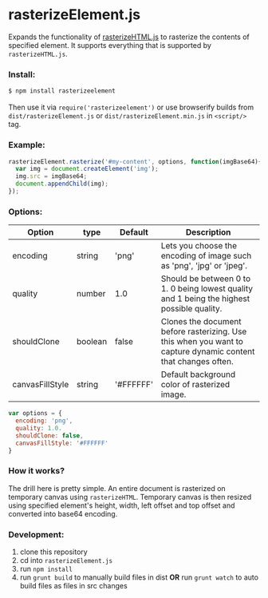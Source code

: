 # rasterizeElement.js
Expands the functionality of [rasterizeHTML.js](https://github.com/cchandurkar/rasterizeElement.js/blob/master) to rasterize the contents of specified element. It supports everything that is supported by `rasterizeHTML.js`. 

### Install:
`$ npm install rasterizeelement` <br /><br />
Then use it via `require('rasterizeelement')` or use browserify builds from `dist/rasterizeElement.js` or `dist/rasterizeElement.min.js` in `<script/>` tag.

### Example:
```javascript
rasterizeElement.rasterize('#my-content', options, function(imgBase64){
  var img = document.createElement('img');
  img.src = imgBase64;
  document.appendChild(img);
});
```
### Options:

Option | type | Default | Description
--- | --- | --- | ---
encoding | string |'png' | Lets you choose the encoding of image such as 'png', 'jpg' or 'jpeg'.
quality | number| 1.0 | Should be between 0 to 1. 0 being lowest quality and 1 being the highest possible quality.
shouldClone | boolean | false | Clones the document before rasterizing. Use this when you want to capture dynamic content that changes often.
canvasFillStyle | string | '#FFFFFF' | Default background color of rasterized image. 

```javascript
var options = {
  encoding: 'png',
  quality: 1.0.
  shouldClone: false,
  canvasFillStyle: '#FFFFFF'
}
```

### How it works?
The drill here is pretty simple. An entire document is rasterized on temporary canvas using `rasterizeHTML`. Temporary canvas is then resized using specified element's height, width, left offset and top offset and converted into base64 encoding.

### Development:
1. clone this repository
2. cd into `rasterizeElement.js`
2. run `npm install`
3. run `grunt build` to manually build files in dist **OR** run `grunt watch` to auto build files as files in src changes 


 
